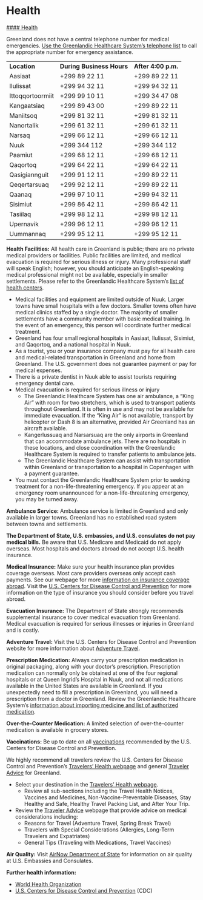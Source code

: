 # Health

[#### Health](javascript:void(0); "Health")

Greenland does not have a central telephone number for medical emergencies. [Use the Greenlandic Healthcare System’s telephone list](https://peqqik.gl/Kontakt/AKUT) to call the appropriate number for emergency assistance.

|  |  |  |
| --- | --- | --- |
| **Location** | **During Business Hours** | **After 4:00 p.m.** |
| Aasiaat | +299 89 22 11 | +299 89 22 11 |
| Ilulissat | +299 94 32 11 | +299 94 32 11 |
| Ittoqqortoormiit | +299 99 10 11 | +299 34 47 08 |
| Kangaatsiaq | +299 89 43 00 | +299 89 22 11 |
| Maniitsoq | +299 81 32 11 | +299 81 32 11 |
| Nanortalik | +299 61 32 11 | +299 61 32 11 |
| Narsaq | +299 66 12 11 | +299 66 12 11 |
| Nuuk | +299 344 112 | +299 344 112 |
| Paamiut | +299 68 12 11 | +299 68 12 11 |
| Qaqortoq | +299 64 22 11 | +299 64 22 11 |
| Qasigiannguit | +299 91 12 11 | +299 89 22 11 |
| Qeqertarsuaq | +299 92 12 11 | +299 89 22 11 |
| Qaanaq | +299 97 10 11 | +299 94 32 11 |
| Sisimiut | +299 86 42 11 | +299 86 42 11 |
| Tasiilaq | +299 98 12 11 | +299 98 12 11 |
| Upernavik | +299 96 12 11 | +299 96 12 11 |
| Uummannaq | +299 95 12 11 | +299 95 12 11 |

**Health Facilities:** All health care in Greenland is public; there are no private medical providers or facilities. Public facilities are limited, and medical evacuation is required for serious illness or injury. Many professional staff will speak English; however, you should anticipate an English-speaking medical professional might not be available, especially in smaller settlements. Please refer to the Greenlandic Healthcare System’s [list of health centers](https://peqqik.gl/Kontakt/Sundhedscentre).

* Medical facilities and equipment are limited outside of Nuuk. Larger towns have small hospitals with a few doctors. Smaller towns often have medical clinics staffed by a single doctor. The majority of smaller settlements have a community member with basic medical training. In the event of an emergency, this person will coordinate further medical treatment.
* Greenland has four small regional hospitals in Aasiaat, Ilulissat, Sisimiut, and Qaqortoq, and a national hospital in Nuuk.
* As a tourist, you or your insurance company must pay for all health care and medical-related transportation in Greenland and home from Greenland. The U.S. government does not guarantee payment or pay for medical expenses.
* There is a private dentist in Nuuk able to assist tourists requiring emergency dental care.
* Medical evacuation is required for serious illness or injury
  + The Greenlandic Healthcare System has one air ambulance, a “King Air” with room for two stretchers, which is used to transport patients throughout Greenland. It is often in use and may not be available for immediate evacuation. If the “King Air” is not available, transport by helicopter or Dash 8 is an alternative, provided Air Greenland has an aircraft available.
  + Kangerlussuaq and Narsarsuaq are the only airports in Greenland that can accommodate ambulance jets. There are no hospitals in these locations, and close coordination with the Greenlandic Healthcare System is required to transfer patients to ambulance jets.
  + The Greenlandic Healthcare System can assist with transportation within Greenland or transportation to a hospital in Copenhagen with a payment guarantee.
* You must contact the Greenlandic Healthcare System prior to seeking treatment for a non-life-threatening emergency. If you appear at an emergency room unannounced for a non-life-threatening emergency, you may be turned away.

**Ambulance Service:** Ambulance service is limited in Greenland and only available in larger towns. Greenland has no established road system between towns and settlements.

**The Department of State, U.S. embassies, and U.S. consulates do not pay medical bills.** Be aware that U.S. Medicare and Medicaid do not apply overseas. Most hospitals and doctors abroad do not accept U.S. health insurance.

**Medical Insurance:** Make sure your health insurance plan provides coverage overseas. Most care providers overseas only accept cash payments. See our webpage for more [information on insurance coverage abroad](https://travel.state.gov/content/travel/en/international-travel/before-you-go/your-health-abroad/Insurance_Coverage_Overseas.html "https://travel.state.gov/content/travel/en/international-travel/before-you-go/your-health-abroad/Insurance_Coverage_Overseas.html"). Visit the [U.S. Centers for Disease Control and Prevention](https://wwwnc.cdc.gov/travel/page/insurance) for more information on the type of insurance you should consider before you travel abroad.

**Evacuation Insurance:** The Department of State strongly recommends supplemental insurance to cover medical evacuation from Greenland. Medical evacuation is required for serious illnesses or injuries in Greenland and is costly.

**Adventure Travel:** Visit the U.S. Centers for Disease Control and Prevention website for more information about [Adventure Travel](https://wwwnc.cdc.gov/travel/page/adventure).

**Prescription Medication:** Always carry your prescription medication in original packaging, along with your doctor’s prescription. Prescription medication can normally only be obtained at one of the four regional hospitals or at Queen Ingrid’s Hospital in Nuuk, and not all medications available in the United States are available in Greenland. If you unexpectedly need to fill a prescription in Greenland, you will need a prescription from a doctor in Greenland. Review the Greenlandic Healthcare System’s [information about importing medicine and list of authorized medication](https://peqqik.gl/Emner/Medicin/Udlevering-indfoersel-lovelige-laegemid).

**Over-the-Counter Medication:** A limited selection of over-the-counter medication is available in grocery stores.

**Vaccinations:** Be up to date on all [vaccinations](https://wwwnc.cdc.gov/travel/page/travel-vaccines) recommended by the U.S. Centers for Disease Control and Prevention.

We highly recommend all travelers review the U.S. Centers for Disease Control and Prevention’s [Travelers’ Health webpage](https://wwwnc.cdc.gov/travel/destinations/traveler/none/greenland) and general [Traveler Advice](https://wwwnc.cdc.gov/travel/page/traveler-information-center) for Greenland.

* Select your destination in the [Travelers’ Health webpage](https://wwwnc.cdc.gov/travel/destinations/list).
  + Review all sub-sections including the Travel Health Notices, Vaccines and Medicines, Non-Vaccine-Preventable Diseases, Stay Healthy and Safe, Healthy Travel Packing List, and After Your Trip.
* Review the [Traveler Advice](https://wwwnc.cdc.gov/travel/page/traveler-information-center) webpage that provide advice on medical considerations including:
  + Reasons for Travel (Adventure Travel, Spring Break Travel)
  + Travelers with Special Considerations (Allergies, Long-Term Travelers and Expatriates)
  + General Tips (Traveling with Medications, Travel Vaccines)

**Air Quality:** Visit [AirNow Department of State](https://www.airnow.gov/international/us-embassies-and-consulates/) for information on air quality at U.S. Embassies and Consulates.

**Further health information:**

* [World Health Organization](https://www.who.int/denmark)
* [U.S. Centers for Disease Control and Prevention](https://wwwnc.cdc.gov/travel/destinations/traveler/none/greenland?s_cid=ncezid-dgmq-travel-single-001) (CDC)